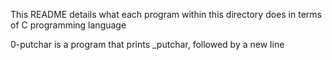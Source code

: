 This README details what each program within this directory does in terms of C programming language

0-putchar is a program that prints _putchar, followed by a new line

